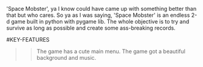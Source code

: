 'Space Mobster', ya I know could have came up with something better than that but who cares.
So ya as I was saying, 'Space Mobster' is an endless 2-d game built in python with pygame lib.
The whole objective is to try and survive as long as possible and create some ass-breaking records.

#KEY-FEATURES

>> The game has a cute main menu.
>> The game got a beautiful background and music.
